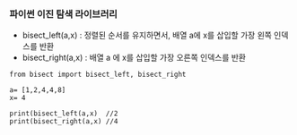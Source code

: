 ### 파이썬 이진 탐색 라이브러리


- bisect_left(a,x) : 정렬된 순서를 유지하면서, 배열 a에 x를 삽입할 가장 왼쪽 인덱스를 반환
- bisect_right(a,x) : 배열 a 에 x를 삽입할 가장 오른쪽 인덱스를 반환

```
from bisect import bisect_left, bisect_right

a= [1,2,4,4,8]
x= 4

print(bisect_left(a,x)  //2
print(bisect_right(a,x) //4
```
